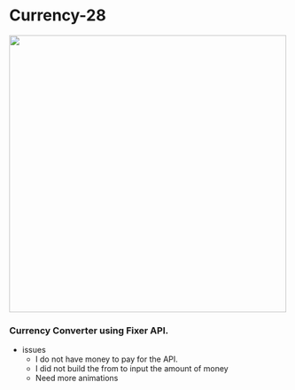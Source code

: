# Currency-28

<img src="https://user-images.githubusercontent.com/57795657/77755161-ba5a0880-703d-11ea-81cb-1c27f19ceea6.png" width="500" height = "500">

<br/>

### Currency Converter using Fixer API.

- issues
  - I do not have money to pay for the API.
  - I did not build the from to input the amount of money
  - Need more animations
